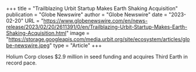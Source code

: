 +++
title = "Trailblazing Urbit Startup Makes Earth Shaking Acquisition"
publication = "Globe Newswire"
author = "Globe Newswire"
date = "2023-02-20"
URL = "https://www.globenewswire.com/en/news-release/2023/02/20/2611391/0/en/Trailblazing-Urbit-Startup-Makes-Earth-Shaking-Acquisition.html"
image = "https://storage.googleapis.com/media.urbit.org/site/ecosystem/articles/globe-newswire.jpeg"
type = "Article"
+++

Holium Corp closes $2.9 million in seed funding and acquires Third Earth in record pace.
